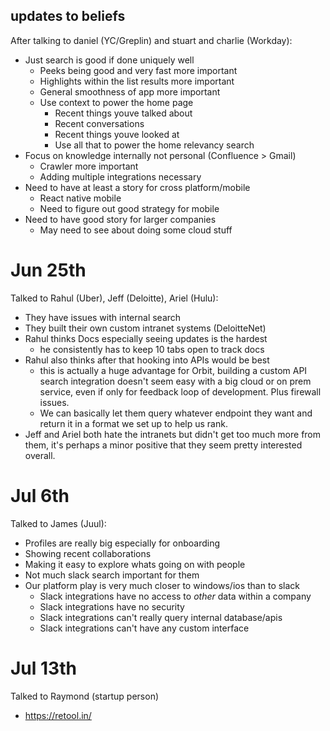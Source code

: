 ## updates to beliefs

After talking to daniel (YC/Greplin) and stuart and charlie (Workday):

- Just search is good if done uniquely well
  - Peeks being good and very fast more important
  - Highlights within the list results more important
  - General smoothness of app more important
  - Use context to power the home page
    - Recent things youve talked about
    - Recent conversations
    - Recent things youve looked at
    - Use all that to power the home relevancy search
- Focus on knowledge internally not personal (Confluence > Gmail)
  - Crawler more important
  - Adding multiple integrations necessary
- Need to have at least a story for cross platform/mobile
  - React native mobile
  - Need to figure out good strategy for mobile
- Need to have good story for larger companies
  - May need to see about doing some cloud stuff

# Jun 25th

Talked to Rahul (Uber), Jeff (Deloitte), Ariel (Hulu):

- They have issues with internal search
- They built their own custom intranet systems (DeloitteNet)
- Rahul thinks Docs especially seeing updates is the hardest
  - he consistently has to keep 10 tabs open to track docs
- Rahul also thinks after that hooking into APIs would be best
  - this is actually a huge advantage for Orbit, building a custom API search integration doesn't seem easy with a big cloud or on prem service, even if only for feedback loop of development. Plus firewall issues.
  - We can basically let them query whatever endpoint they want and return it in a format we set up to help us rank.
- Jeff and Ariel both hate the intranets but didn't get too much more from them, it's perhaps a minor positive that they seem pretty interested overall.

# Jul 6th

Talked to James (Juul):

- Profiles are really big especially for onboarding
- Showing recent collaborations
- Making it easy to explore whats going on with people
- Not much slack search important for them
- Our platform play is very much closer to windows/ios than to slack
  - Slack integrations have no access to _other_ data within a company
  - Slack integrations have no security
  - Slack integrations can't really query internal database/apis
  - Slack integrations can't have any custom interface

# Jul 13th

Talked to Raymond (startup person)

- https://retool.in/
